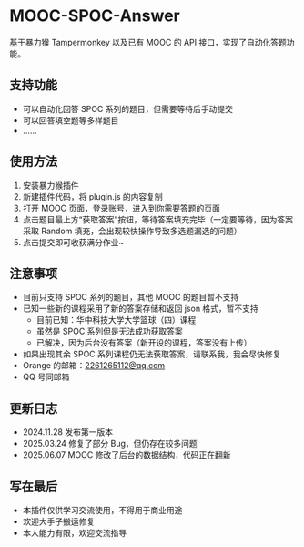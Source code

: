 # MOOC-SPOC-Answer

基于暴力猴 Tampermonkey 以及已有 MOOC 的 API 接口，实现了自动化答题功能。

## 支持功能

- 可以自动化回答 SPOC 系列的题目，但需要等待后手动提交
- 可以回答填空题等多样题目
- ……

## 使用方法

1. 安装暴力猴插件
2. 新建插件代码，将 plugin.js 的内容复制
3. 打开 MOOC 页面，登录账号，进入到你需要答题的页面
4. 点击题目最上方“获取答案”按钮，等待答案填充完毕（一定要等待，因为答案采取 Random 填充，会出现较快操作导致多选题漏选的问题）
5. 点击提交即可收获满分作业~

## 注意事项

- 目前只支持 SPOC 系列的题目，其他 MOOC 的题目暂不支持
- 已知一些新的课程采用了新的答案存储和返回 json 格式，暂不支持
  - 目前已知：华中科技大学大学篮球（四）课程
  - 虽然是 SPOC 系列但是无法成功获取答案
  - 已解决，因为后台没有答案（新开设的课程，答案没有上传）
- 如果出现其余 SPOC 系列课程仍无法获取答案，请联系我，我会尽快修复
- Orange 的邮箱：2261265112@qq.com
- QQ 号同邮箱

## 更新日志

- 2024.11.28 发布第一版本
- 2025.03.24 修复了部分 Bug，但仍存在较多问题
- 2025.06.07 MOOC 修改了后台的数据结构，代码正在翻新

## 写在最后

- 本插件仅供学习交流使用，不得用于商业用途
- 欢迎大手子搬运修复
- 本人能力有限，欢迎交流指导
